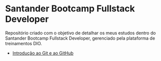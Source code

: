 # Santander Bootcamp Fullstack Developer

Repositório criado com o objetivo de detalhar os meus estudos dentro do Santander Bootcamp Fullstack Developer, gerenciado pela plataforma de treinamentos DIO.

- <a href="https://github.com/fabriciosilva03/santander_bootcamp_fullstack_developer/blob/main/01%20Introdu%C3%A7%C3%A3o%20ao%20Git%20e%20ao%20GitHub/Introdu%C3%A7%C3%A3o%20ao%20Git%20e%20ao%20GitHub.md"> Introdução ao Git e ao GitHub </a>
